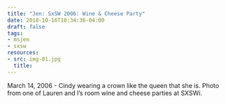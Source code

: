 ```yaml
---
title: "Jen: SxSW 2006: Wine & Cheese Party"
date: 2018-10-16T10:34:36-04:00
draft: false
tags:
- msjen
- sxsw
resources:
- src: img-01.jpg
  title:
---
```


March 14, 2006 - Cindy wearing a crown like the queen that she is. Photo from one of Lauren and I’s room wine and cheese parties at SXSWi.
